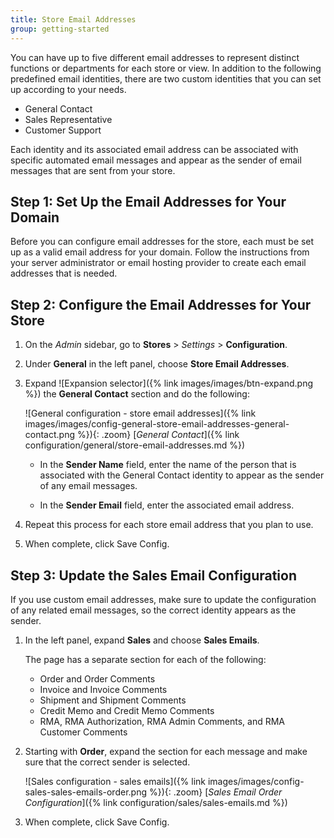 ```yaml
---
title: Store Email Addresses
group: getting-started
---
```


You can have up to five different email addresses to represent distinct functions or departments for each store or view. In addition to the following predefined email identities, there are two custom identities that you can set up according to your needs.

- General Contact
- Sales Representative
- Customer Support

Each identity and its associated email address can be associated with specific automated email messages and appear as the sender of email messages that are sent from your store.

## Step 1: Set Up the Email Addresses for Your Domain

Before you can configure email addresses for the store, each must be set up as a valid email address for your domain. Follow the instructions from your server administrator or email hosting provider to create each email addresses that is needed.

## Step 2: Configure the Email Addresses for Your Store

1. On the _Admin_ sidebar, go to **Stores** > _Settings_ > **Configuration**.

1. Under **General** in the left panel, choose **Store Email Addresses**.

1. Expand ![Expansion selector]({% link images/images/btn-expand.png %}) the **General Contact** section and do the following:

    ![General configuration - store email addresses]({% link images/images/config-general-store-email-addresses-general-contact.png %}){: .zoom}
    [_General Contact_]({% link configuration/general/store-email-addresses.md %})

    - In the **Sender Name** field, enter the name of the person that is associated with the General Contact identity to appear as the sender of any email messages.

    - In the **Sender Email** field, enter the associated email address.

1. Repeat this process for each store email address that you plan to use.

1. When complete, click <span class="btn">Save Config</span>.

## Step 3: Update the Sales Email Configuration

If you use custom email addresses, make sure to update the configuration of any related email messages, so the correct identity appears as the sender.

1. In the left panel, expand **Sales** and choose **Sales Emails**.

    The page has a separate section for each of the following:

      - Order and Order Comments
      - Invoice and Invoice Comments
      - Shipment and Shipment Comments
      - Credit Memo and Credit Memo Comments
      <!--{% if "Default.EE-B2B" contains site.edition %}-->
      - RMA, RMA Authorization, RMA Admin Comments, and RMA Customer Comments
      <!--{% endif %}-->

1. Starting with **Order**, expand the section for each message and make sure that the correct sender is selected.

    ![Sales configuration - sales emails]({% link images/images/config-sales-sales-emails-order.png %}){: .zoom}
    [_Sales Email Order Configuration_]({% link configuration/sales/sales-emails.md %})

1. When complete, click <span class="btn">Save Config</span>.
